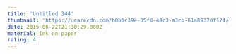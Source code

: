 ```yaml
---
title: 'Untitled 344'
thumbnail: 'https://ucarecdn.com/b8b0c39e-35f0-48c3-a3cb-61a09370f124/'
date: 2015-06-22T21:30:29.000Z
material: Ink on paper
rating: 4
---
```

